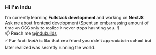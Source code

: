 ### Hi  I'm Indu

I’m currently learning **Fullstack development**  and working on **NextJS**  
Ask me about frontend development (Spent an embarrassing amount of time on CSS only to realize it never stops haunting you..!)  
📫 Reach me @[indubuilds](https://x.com/indubuilds)  
⚡ Fun fact: *Math* is like that one friend you didn’t appreciate in school but later realized was secretly running the world.  
